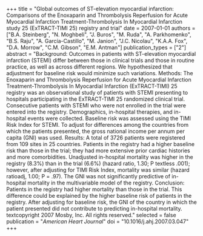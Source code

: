 +++
title = "Global outcomes of ST-elevation myocardial infarction: Comparisons of the Enoxaparin and Thrombolysis Reperfusion for Acute Myocardial Infarction Treatment-Thrombolysis In Myocardial Infarction study 25 (ExTRACT-TIMI 25) registry and trial"
date = 2007-01-01
authors = ["B.A. Steinberg", "N. Moghbeli", "J. Buros", "M. Ruda", "A. Parkhomenko", "B.S. Raju", "A. García-Castillo", "M. Janion", "J.C. Nicolau", "K.A.A. Fox", "D.A. Morrow", "C.M. Gibson", "E.M. Antman"]
publication_types = ["2"]
abstract = "Background: Outcomes in patients with ST-elevation myocardial infarction (STEMI) differ between those in clinical trials and those in routine practice, as well as across different regions. We hypothesized that adjustment for baseline risk would minimize such variations. Methods: The Enoxaparin and Thrombolysis Reperfusion for Acute Myocardial Infarction Treatment-Thrombolysis In Myocardial Infarction (ExTRACT-TIMI) 25 registry was an observational study of patients with STEMI presenting to hospitals participating in the ExTRACT-TIMI 25 randomized clinical trial. Consecutive patients with STEMI who were not enrolled in the trial were entered into the registry. Demographics, in-hospital therapies, and in-hospital events were collected. Baseline risk was assessed using the TIMI Risk Index for STEMI. To adjust for differences among the countries from which the patients presented, the gross national income per annum per capita (GNI) was used. Results: A total of 3726 patients were registered from 109 sites in 25 countries. Patients in the registry had a higher baseline risk than those in the trial; they had more extensive prior cardiac histories and more comorbidities. Unadjusted in-hospital mortality was higher in the registry (8.3%) than in the trial (6.6%) (hazard ratio, 1.30; P textless .001); however, after adjusting for TIMI Risk Index, mortality was similar (hazard ratioadj, 1.00; P = .97). The GNI was not significantly predictive of in-hospital mortality in the multivariable model of the registry. Conclusion: Patients in the registry had higher mortality than those in the trial. This difference could be explained by the higher baseline risk of patients in the registry. After adjusting for baseline risk, the GNI of the country in which the patient presented did not contribute to predicting in-hospital mortality. textcopyright 2007 Mosby, Inc. All rights reserved."
selected = false
publication = "*American Heart Journal*"
doi = "10.1016/j.ahj.2007.03.047"
+++

